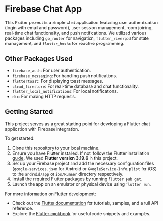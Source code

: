 # Firebase Chat App

This Flutter project is a simple chat application featuring user authentication (login with email and password), user session management, room joining, real-time chat functionality, and push notifications. We utilized various packages including `go_router` for navigation, `flutter_riverpod` for state management, and `flutter_hooks` for reactive programming.

## Other Packages Used

- `firebase_auth`: For user authentication.
- `firebase_messaging`: For handling push notifications.
- `fluttertoast`: For displaying toast messages.
- `cloud_firestore`: For real-time database and chat functionality.
- `flutter_local_notifications`: For local notifications.
- `dio`: For making HTTP requests.

## Getting Started

This project serves as a great starting point for developing a Flutter chat application with Firebase integration.

To get started:

1. Clone this repository to your local machine.
2. Ensure you have Flutter installed. If not, follow the [Flutter installation guide](https://flutter.dev/docs/get-started/install). We used **Flutter version 3.19.6** in this project.
3. Set up your Firebase project and add the necessary configuration files (`google-services.json` for Android or `GoogleService-Info.plist` for iOS) to the `android/app` or `ios/Runner` directory respectively.
4. Install the required Flutter packages by running `flutter pub get`.
5. Launch the app on an emulator or physical device using `flutter run`.

For more information on Flutter development:

- Check out the [Flutter documentation](https://docs.flutter.dev/) for tutorials, samples, and a full API reference.
- Explore the [Flutter cookbook](https://docs.flutter.dev/cookbook) for useful code snippets and examples.
